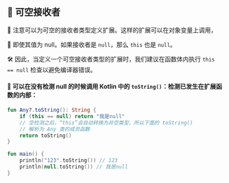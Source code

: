 
## 🌟 可空接收者

🔎 注意可以为可空的接收者类型定义扩展。这样的扩展可以在对象变量上调用，

🚀 即使其值为 null。如果接收者是 `null`，那么 `this` 也是 `null`。

🛠️ 因此，当定义一个可空接收者类型的扩展时，我们建议在函数体内执行 `this == null` 检查以避免编译器错误。

#### 🎯 可以在没有检测 null 的时候调用 Kotlin 中的 `toString()`：检测已发生在扩展函数的内部：

```kotlin
fun Any?.toString(): String {
    if (this == null) return "我是null"
    // 空检测之后，“this”会自动转换为非空类型，所以下面的 toString()
    // 解析为 Any 类的成员函数
    return toString()
}

fun main() {
    println("123".toString()) // 123
    println(null.toString()) // 我是null
}
```